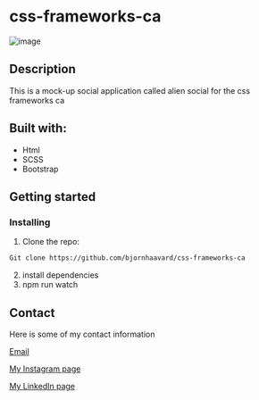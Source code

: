 # css-frameworks-ca

![image](https://github.com/bjornhaavard/css-frameworks-ca/assets/94046432/df690efc-de3d-41ab-913a-830f698cfb5b)


## Description

This is a mock-up social application called alien social for the css frameworks ca

## Built with:

- Html
- SCSS
- Bootstrap

## Getting started

### Installing

1. Clone the repo:

```bash
Git clone https://github.com/bjornhaavard/css-frameworks-ca
```

2. install dependencies
3. npm run watch

## Contact

Here is some of my contact information

[Email](bjornhaavard@hotmail.com)

[My Instagram page](https://www.instagram.com/bjornhaavardsteinnes/)

[My LinkedIn page](https://www.linkedin.com/in/bj%C3%B8rn-h%C3%A5vard-steinnes-87333b21a/)
